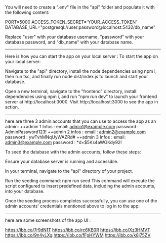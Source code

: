 You will need to create a ".env" file in the "api" folder and populate it with the following content:

PORT=5000
ACCESS_TOKEN_SECRET='YOUR_ACCESS_TOKEN'
DATABASE_URL="postgresql://user:password@localhost:5432/db_name"

Replace "user" with your database username, "password" with your database password, and "db_name" with your database name.

******************************
Here is how you can start the app on your local server :
To start the app on your local server:

Navigate to the "api" directory, install the node dependencies using npm i, then run tsc, and finally run node dist/index.js to launch and start your database.

Open a new terminal, navigate to the "frontend" directory, install dependencies using npm i, and run "npm run dev" to launch your frontend server at http://localhost:3000.
Visit http://localhost:3000 to see the app in action.

******************
here are three 3 admin accounts that you can use to access the app as an admin:
++admin 1 Infos : 
email: admin1@example.com
password : AdminPassword123!
++admin 2 infos : 
email : admin2@example.com
password : ywTvhMNqUyWAZRd#
++admin 3 Infos : 
email: admin3@example.com
password : *d+$5Ks4aWGKdy92!

To seed the database with the admin accounts, follow these steps:

Ensure your database server is running and accessible.

In your terminal, navigate to the "api" directory of your project.

Run the seeding command:
npm run seed
This command will execute the script configured to insert predefined data, including the admin accounts, into your database.

Once the seeding process completes successfully, you can use one of the admin accounts' credentials mentioned above to log in to the app:

**************
here are some screenshots of the app UI : 

https://ibb.co/7r9dN1T
https://ibb.co/rc6KB0R
https://ibb.co/Xz3HMVT
https://ibb.co/9n4yLXg
https://ibb.co/fFpHYWM
https://ibb.co/k8j75ZV
